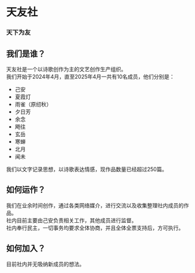 # 天友社
### 天下为友
## 我们是谁？
天友社是一个以诗歌创作为主的文艺创作生产组织。  
我们开始于2024年4月，直至2025年4月一共有10名成员，他们分别是：
- 己安
- 夏霞灯
- 雨雀（原纫秋）
- 夕日芳
- 余念
- 飏往
- 玄岳
- 寒蝉
- 北月
- 闻未

我们以文字记录思想，以诗歌表达情感，现作品数量已经超过250篇。
## 如何运作？
我们在业余时间创作，通过各类网络媒介，进行交流以及收集整理社内成员的作品。  
社内目前主要由己安负责相关工作，其他成员进行监督。  
社内奉行民主，一切事务均要求全体协商，并且全体全票支持后，方可执行。
## 如何加入？
目前社内并无吸纳新成员的想法。
